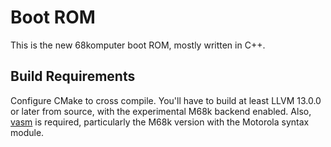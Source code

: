 # Boot ROM
This is the new 68komputer boot ROM, mostly written in C++.

## Build Requirements
Configure CMake to cross compile. You'll have to build at least LLVM 13.0.0 or later from source, with the experimental M68k backend enabled. Also, [vasm](http://sun.hasenbraten.de/vasm/index.php) is required, particularly the M68k version with the Motorola syntax module.
